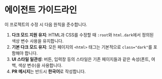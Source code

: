 # 에이전트 가이드라인

이 프로젝트의 수정 시 다음 원칙을 준수합니다.

1. **다크 모드 지원 유지**: HTML과 CSS를 수정할 때 `:root`와 `html.dark`에서 정의된 색상 변수 사용을 유지합니다.
2. **기본 다크 모드 유지**: 모든 페이지의 `<html>` 태그는 기본적으로 `class="dark"`를 포함해야 합니다.
3. **UI 스타일 일관성**: 버튼, 입력창 등의 스타일은 기존 페이지들과 같은 속성(폰트, 여백, 색상 변수)을 사용합니다.
4. **PR 메시지**는 반드시 **한국어**로 작성합니다.

